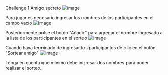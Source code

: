 Challenge 1
Amigo secreto
![image](https://github.com/user-attachments/assets/d2a2f369-4b10-4ccd-b94b-a7a72275412b)


Para jugar es necesario ingresar los nombres de los participantes en el campo vacío
![image](https://github.com/user-attachments/assets/f51c4272-1342-4a5c-815c-3d964531dde6)

Posteriormente pulse el botón "Añadir" para agregar el nombre ingresado a la lista de los participantes en el sorteo
![image](https://github.com/user-attachments/assets/81a0a604-da37-4ed3-b470-cf8fff06b660)

Cuando haya terminado de ingresar los participantes de clic en el botón "Sortear amigo"
![image](https://github.com/user-attachments/assets/eae4bff4-38df-4c96-9b1a-32ed3efa2fa3)

Tenga en cuenta que mínimo debe ingresar dos nombres para poder realizar el sorteo. 
